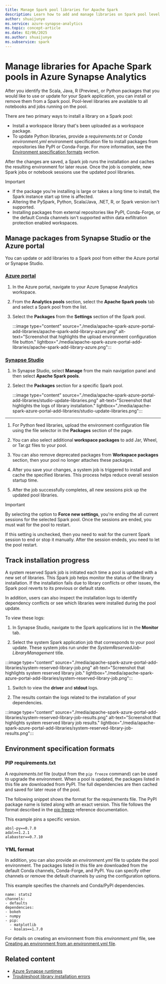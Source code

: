 ```yaml
---
title: Manage Spark pool libraries for Apache Spark
description: Learn how to add and manage libraries on Spark pool level in Azure Synapse Analytics.
author: shuaijunye
ms.service: azure-synapse-analytics
ms.topic: concept-article
ms.date: 02/06/2025
ms.author: shuaijunye
ms.subservice: spark
---
```


# Manage libraries for Apache Spark pools in Azure Synapse Analytics

After you identify the Scala, Java, R (Preview), or Python packages that you would like to use or update for your Spark application, you can install or remove them from a Spark pool. Pool-level libraries are available to all notebooks and jobs running on the pool.

There are two primary ways to install a library on a Spark pool:
- Install a workspace library that's been uploaded as a workspace package.
- To update Python libraries, provide a *requirements.txt* or *Conda environment.yml* environment specification file to install packages from repositories like PyPI or Conda-Forge. For more information, see the [Environment specification formats](#environment-specification-formats) section.

After the changes are saved, a Spark job runs the installation and caches the resulting environment for later reuse. Once the job is complete, new Spark jobs or notebook sessions use the updated pool libraries.

> [!IMPORTANT]
> - If the package you're installing is large or takes a long time to install, the Spark instance start up time is affected.
> - Altering the PySpark, Python, Scala/Java, .NET, R, or Spark version isn't supported.
> - Installing packages from external repositories like PyPI, Conda-Forge, or the default Conda channels isn't supported within data exfiltration protection enabled workspaces.

## Manage packages from Synapse Studio or the Azure portal

You can update or add libraries to a Spark pool from either the Azure portal or Synapse Studio.

### [Azure portal](#tab/azure-portal)

1. In the Azure portal, navigate to your Azure Synapse Analytics workspace.

1. From the **Analytics pools** section, select the **Apache Spark pools** tab and select a Spark pool from the list.

1. Select the **Packages** from the **Settings** section of the Spark pool.

    :::image type="content" source="./media/apache-spark-azure-portal-add-libraries/apache-spark-add-library-azure.png" alt-text="Screenshot that highlights the upload environment configuration file button." lightbox="./media/apache-spark-azure-portal-add-libraries/apache-spark-add-library-azure.png":::

### [Synapse Studio](#tab/synapse-studio)

1. In Synapse Studio, select **Manage** from the main navigation panel and then select **Apache Spark pools**.

1. Select the **Packages** section for a specific Spark pool.

    :::image type="content" source="./media/apache-spark-azure-portal-add-libraries/studio-update-libraries.png" alt-text="Screenshot that highlights the logs of library installation." lightbox="./media/apache-spark-azure-portal-add-libraries/studio-update-libraries.png":::

---

1. For Python feed libraries, upload the environment configuration file using the file selector in the **Packages** section of the page.

1. You can also select additional **workspace packages** to add Jar, Wheel, or Tar.gz files to your pool.

1. You can also remove deprecated packages from **Workspace packages** section, then your pool no longer attaches these packages.

1. After you save your changes, a system job is triggered to install and cache the specified libraries. This process helps reduce overall session startup time.

1. After the job successfully completes, all new sessions pick up the updated pool libraries.

> [!IMPORTANT]
> By selecting the option to **Force new settings**, you're ending the all current sessions for the selected Spark pool. Once the sessions are ended, you must wait for the pool to restart.
>
> If this setting is unchecked, then you need to wait for the current Spark session to end or stop it manually. After the session endeds, you need to let the pool restart.

## Track installation progress

A system reserved Spark job is initiated each time a pool is updated with a new set of libraries. This Spark job helps monitor the status of the library installation. If the installation fails due to library conflicts or other issues, the Spark pool reverts to its previous or default state.

In addition, users can also inspect the installation logs to identify dependency conflicts or see which libraries were installed during the pool update.

To view these logs:

1. In Synapse Studio, navigate to the Spark applications list in the **Monitor** tab.

1. Select the system Spark application job that corresponds to your pool update. These system jobs run under the *SystemReservedJob-LibraryManagement* title.

  :::image type="content" source="./media/apache-spark-azure-portal-add-libraries/system-reserved-library-job.png" alt-text="Screenshot that highlights system reserved library job." lightbox="./media/apache-spark-azure-portal-add-libraries/system-reserved-library-job.png":::

1. Switch to view the **driver** and **stdout** logs.

1. The results contain the logs related to the installation of your dependencies.

  :::image type="content" source="./media/apache-spark-azure-portal-add-libraries/system-reserved-library-job-results.png" alt-text="Screenshot that highlights system reserved library job results." lightbox="./media/apache-spark-azure-portal-add-libraries/system-reserved-library-job-results.png":::

## Environment specification formats

### PIP requirements.txt

A *requirements.txt* file (output from the `pip freeze` command) can be used to upgrade the environment. When a pool is updated, the packages listed in this file are downloaded from PyPI. The full dependencies are then cached and saved for later reuse of the pool.

The following snippet shows the format for the requirements file. The PyPI package name is listed along with an exact version. This file follows the format described in the [pip freeze](https://pip.pypa.io/en/stable/cli/pip_freeze/) reference documentation.

This example pins a specific version.

```
absl-py==0.7.0
adal==1.2.1
alabaster==0.7.10
```

### YML format

In addition, you can also provide an *environment.yml* file to update the pool environment. The packages listed in this file are downloaded from the default Conda channels, Conda-Forge, and PyPI. You can specify other channels or remove the default channels by using the configuration options.

This example specifies the channels and Conda/PyPI dependencies.

```
name: stats2
channels:
- defaults
dependencies:
- bokeh
- numpy
- pip:
  - matplotlib
  - koalas==1.7.0
```

For details on creating an environment from this *environment.yml* file, see [Creating an environment from an environment.yml file](https://conda.io/projects/conda/en/latest/user-guide/tasks/manage-environments.html#activating-an-environment).

## Related content

- [Azure Synapse runtimes](apache-spark-version-support.md)
- [Troubleshoot library installation errors](apache-spark-troubleshoot-library-errors.md)
